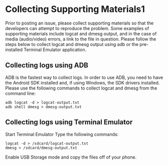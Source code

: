 # Collecting Supporting Materials1 #
Prior to posting an issue, please collect supporting materials so that the developers can attempt to reproduce the problem. Some examples of supporting materials include logcat and dmesg output, and in the case of media (audio/video) errors, a link to the file in question. Please follow the steps below to collect logcat and dmesg output using adb or the pre-installed Terminal Emulator application.

## Collecting logs using ADB ##
ADB is the fastest way to collect logs. In order to use ADB, you need to have the Android SDK installed and, if using Windows, the SDK drivers installed. Please use the following commands to collect logcat and dmesg from the command line:

```
adb logcat -d > logcat-output.txt
adb shell dmesg > dmesg-output.txt
```

## Collecting logs using Terminal Emulator ##
Start Terminal Emulator
Type the following commands:

```
logcat -d > /sdcard/logcat-output.txt
dmesg > /sdcard/dmesg-output.txt
```

Enable USB Storage mode and copy the files off of your phone.